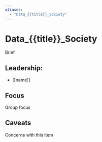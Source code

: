 ```yaml
---
aliases:
  - "Data_{{title}}_Society"
---
```

# Data_{{title}}_Society

Brief

## Leadership:

- [[name]]

## Focus

Group focus

## Caveats 

Concerns with this item